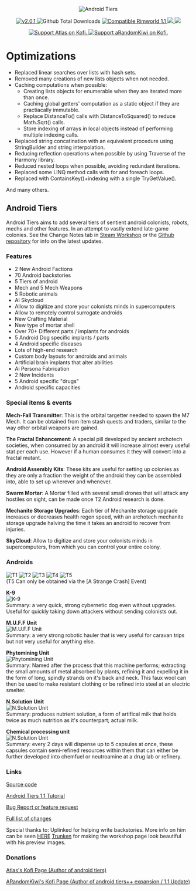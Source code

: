 <p align="center">
    <img src="https://i.imgur.com/4z5aDoK.png" alt="Android Tiers" />
</p>

<p align="center">
	<a href="https://github.com/Atla55/Android-Tiers-Core/releases/">
		<img src="https://img.shields.io/badge/release-2.0.1-4BC51D.svg?style=flat" alt="v2.0.1" />
    </a>
	<img src="https://img.shields.io/github/downloads-pre/Atla55/Android-Tiers-Core/total.svg?style=popout-square&color=green" alt="Github Total Downloads" />
	<a href="https://steamcommunity.com/sharedfiles/filedetails/?id=1386412863">
		<img src="https://img.shields.io/badge/RimWorld-1.1-purple.svg?longCache=true&style=plastic)" alt="Compatible Rimworld 1.1" />
    </a>
	<a href="https://steamcommunity.com/sharedfiles/filedetails/?id=1386412863&tscn=1583030222">
		<img src="https://img.shields.io/badge/documentation-%F0%9F%94%8D-blue?style=flat" />
	<a href="https://discordapp.com/invite/qVJzeB8">
		<img src="https://img.shields.io/discord/448503707525709847.svg?style=flat&logo=discord&label=discord" />
	</a>
</p>
<p align="center">
	<a href="https://ko-fi.com/S6S3CZG9)">
		<img src="https://img.shields.io/badge/Support%20Atlas%20on-Kofi-red.svg?style=flat" alt="Support Atlas on Kofi." />
    </a>
	<a href="https://ko-fi.com/arandomkiwi)">
		<img src="https://img.shields.io/badge/Support%20aRandomKiwi%20on-Kofi-red.svg?style=flat" alt="Support aRandomKiwi on Kofi." />
    </a>
</p>

# Optimizations
* Replaced linear searches over lists with hash sets.
* Removed many creations of new lists objects when not needed.
* Caching computations when possible:
   * Creating lists objects for enumerable when they are iterated more than once.
   * Caching global getters' computation as a static object if they are practiacally immutable.
   * Replace DistanceTo() calls with DistanceToSquared() to reduce Math.Sqrt() calls.
   * Store indexing of arrays in local objects instead of performing multiple indexing calls.
* Replaced string concatination with an equivalent procedure using StringBuilder and string interpolation.
* Reducing reflection operations when possible by using Traverse of the Harmony library.
* Reduced nested loops when possible, avoiding redundant iterations.
* Replaced some LINQ method calls with for and foreach loops.
* Replaced with ContainsKey()+indexing with a single TryGetValue().

And many others.

## Android Tiers
 Android Tiers aims to add several tiers of sentient android colonists, robots, mechs and other features. In an attempt to vastly extend late-game colonies.
 See the Change Notes tab in [Steam Workshop](https://steamcommunity.com/sharedfiles/filedetails/changelog/1386412863) or the [Github repository](https://github.com/Atla55/Android-Tiers-Core) for info on the latest updates.

### Features

* 2 New Android Factions
* 70 Android backstories
* 5 Tiers of android
* Mech and 5 Mech Weapons
* 5 Robotic animals
* AI Skycloud
* Allow to digitize and store your colonists minds in supercomputers
* Allow to remotely control surrogate androids
* New Crafting Material
* New type of mortar shell
* Over 70+ Different parts / implants for androids
* 5 Android Dog specific implants / parts
* 4 Android specific diseases
* Lots of high-end research
* Custom body layouts for androids and animals
* Artificial brain implants that alter abilities
* Ai Persona Fabrication
* 2 New Incidents
* 5 Android specific "drugs"
* Android specific capacities

### Special items & events

**Mech-Fall Transmitter**: This is the orbital targetter needed to spawn the M7 Mech. It can be obtained from item stash quests and traders, similar to the way other orbital weapons are gained.

**The Fractal Enhancement**: A special pill developed by ancient archotech societies, when consumed by an android it will increase almost every useful stat per each use. However if a human consumes it they will convert into a fractal mutant.

**Android Assembly Kits**: These kits are useful for setting up colonies as they are only a fraction the weight of the android they can be assembled into, able to set up wherever and whenever.

**Swarm Mortar**: A Mortar filled with several small drones that will attack any hostiles on sight, can be made once T2 Android research is done.

**Mechanite Storage Upgrades**: Each tier of Mechanite storage upgrade increases or decreases health regen speed, with an archotech mechanite storage upgrade halving the time it takes an android to recover from injuries.

**SkyCloud**: Allow to digitize and store your colonists minds in supercomputers, from which you can control your entire colony.

### Androids

![T1](https://i.imgur.com/OXKaPAI.png)
![T2](https://i.imgur.com/mi8RwKk.png)
![T3](https://i.imgur.com/LVvTv9e.png)
![T4](https://i.imgur.com/QqOoB1k.png)
![T5](https://i.imgur.com/vKCP9wl.png)<br/>
(T5 Can only be obtained via the [A Strange Crash] Event)

**K-9**<br/>
![K-9](https://i.imgur.com/KTQWWFi.png)<br/>
Summary: a very quick, strong cybernetic dog even without upgrades. Useful for quickly taking down attackers without sending colonists out.

**M.U.F.F Unit**<br/>
![M.U.F.F Unit](https://i.imgur.com/MgDITNZ.png)<br/>
Summary: a very strong robotic hauler that is very useful for caravan trips but not very useful for anything else.

**Phytomining Unit**<br/>
![Phytomining Unit](https://i.imgur.com/79YK5Ji.png)<br/>
Summary: Named after the process that this machine performs; extracting the small amounts of metal absorbed by plants, refining it and expelling it in the form of long, spindly strands on it's back and neck.
This faux wool can then be used to make resistant clothing or be refined into steel at an electric smelter.

**N.Solution Unit**<br/>
![N.Solution Unit](https://i.imgur.com/bD4hyrK.png)<br/>
Summary: produces nutrient solution, a form of artifical milk that holds twice as much nutrition as it's counterpart; actual milk.

**Chemical processing unit**<br/>
![N.Solution Unit](https://i.imgur.com/mugMPOk.png)<br/>
Summary: every 2 days will dispense up to 5 capsules at once, these capsules contain semi-refined resources within them that can either be further developed into chemfuel or neutroamine at a drug lab or refinery.


### Links

[Source code](https://github.com/Atla55/Android-Tiers-Core)

[Android Tiers 1.1 Tutorial](https://steamcommunity.com/workshop/filedetails/discussion/1386412863/1750150007023602778/)

[Bug Report or feature request](https://github.com/Atla55/Android-Tiers-Core/issues)

[Full list of changes](https://steamcommunity.com/sharedfiles/filedetails/changelog/1386412863)

Special thanks to:
Uplinked for helping write backstories. More info on him can be seen [HERE](uplinked.portfoliobox.net)
[Trunken](https://steamcommunity.com/profiles/76561198095669661/myworkshopfiles?browsefilter=myfavorites&appid=294100) for making the workshop page look beautiful with his preview images.


### Donations

[ Atlas's Kofi Page (Author of android tiers) ](https://ko-fi.com/S6S3CZG9)

[ ARandomKiwi's Kofi Page (Author of android tiers++ expansion / 1.1 Update) ](https://ko-fi.com/arandomkiwi)
